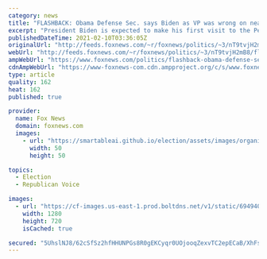 ```yaml
---
category: news
title: "FLASHBACK: Obama Defense Sec. says Biden as VP was wrong on nearly every big foreign policy issue"
excerpt: "President Biden is expected to make his first visit to the Pentagon as Commander-in-Chief on Wednesday alongside Vice President Kamala Harris."
publishedDateTime: 2021-02-10T03:36:05Z
originalUrl: "http://feeds.foxnews.com/~r/foxnews/politics/~3/nT9tvjH2mB8/flashback-obama-defense-sec-biden-wrong-foreign-policy"
webUrl: "http://feeds.foxnews.com/~r/foxnews/politics/~3/nT9tvjH2mB8/flashback-obama-defense-sec-biden-wrong-foreign-policy"
ampWebUrl: "https://www.foxnews.com/politics/flashback-obama-defense-sec-biden-wrong-foreign-policy.amp"
cdnAmpWebUrl: "https://www-foxnews-com.cdn.ampproject.org/c/s/www.foxnews.com/politics/flashback-obama-defense-sec-biden-wrong-foreign-policy.amp"
type: article
quality: 162
heat: 162
published: true

provider:
  name: Fox News
  domain: foxnews.com
  images:
    - url: "https://smartableai.github.io/election/assets/images/organizations/foxnews.com-50x50.jpg"
      width: 50
      height: 50

topics:
  - Election
  - Republican Voice

images:
  - url: "https://cf-images.us-east-1.prod.boltdns.net/v1/static/694940094001/928d5eb7-6cae-4b07-b417-7a20afc9f466/3517bf98-e3e7-498c-95dc-518c8e4cbebf/1280x720/match/image.jpg"
    width: 1280
    height: 720
    isCached: true

secured: "5UhslNJ8/62cSfSz2hfHHUNPGs8R0gEKCyqr0UOjooqZexvTC2epECaB/XhFsk7/oapKOLjnwYZ6osD9zaOAQmcamw+x1tIpVfqOfx/YGvDjEIit591RrKjVTIxFiNBIfDLLBfy+/GzDyAwcGwq06CYWrc2Mx6dj8FIJTNGlhYoq4YlrElvukDKU2mc0SNXolCcZBRM+WwIDUmMucTZEUxS+87hTZTcgMnGGHiomFJQyQ56GxPIuimfeGzDqOYRW+cy/RDDxQL3zdFuHp9dGkGvASROa4eeaFbdVxHxOQVtji9Cd9pRWA4w7REMo/6oFYJXPb+1VyhXp6jWNPWVHWeD7hvBz3BwZe509MDUUM5o=;d3tCNy2wt8hUXAl6J1IWig=="
---
```


